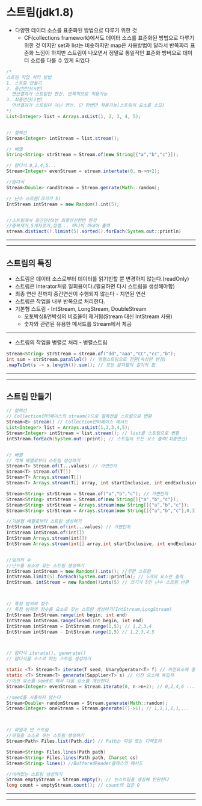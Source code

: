 # 스트림(jdk1.8)
- 다양한 데이터 소스를 표준화된 방법으로 다루기 위한 것
  - CF(collections framework)에서도 데이터 소스를 표준화된 방법으로 다루기 위한 것 이지만 set과 list는 비슷하지만 map은 사용방법이 달라서 반쪽짜리 표준화 느낌이 하지만 스트림이 나오면서 정말로 통일적인 표준화 방버으로 데이터 소르를 다룰 수 있게 되었다
```java
/*
스트림 작업 처리 방법
1. 스트림 만들기
2. 중간연산(n번)
  연산결과가 스트림인 연산. 반복적으로 적용가능
3. 최종연산(1번)
  연산결과가 스트림이 아닌 연산. 단 한번만 적용가능(스트림이 요소를 소모)
*/
List<Integer> list = Arrays.asList(1, 2, 3, 4, 5);


// 컬렉션
Stream<Integer> intStream = list.stream();

// 배열
String<String> strStream = Stream.of(new String[{"a","b","c"}]);

// 람다식 0,2,4,5...
Stream<Integer> evenStream = stream.intertate(0, n->n+2);

//람다식
Stream<Double> randStream = Stream.genrate(Math::ramdom);

// 난수 스트림(크기가 5)
IntStream intStream = new Random().int(5);


//스트림에서 중간연산3번 최종연산한번 한것
//중복제거,5개자르기,정렬... 하나씩 꺼내어 출력
stream.distinct().limint(5).sorted().forEach(System.out::println)
```
---
---
## 스트림의 특징
- 스트림은 데이터 소스로부터 데이터를 읽기만할 뿐 변경하지 않는다.(readOnly)
- 스트림은 Interator처럼 일회용이다.(필요하면 다시 스트림을 생성해야함)
- 최종 연산 전까지 중간연산이 수행되지 않는다 - 지연된 연산
- 스트림은 작업을 내부 반복으로 처리한다.
- 기본형 스트림 - IntStream, LongStream, DoubleStream
  - 오토박싱&언박싱의 비효율이 제거됨(Stream<Integer> 대신 IntStream 사용)
  - 숫자와 관련된 유용한 메서드를 Stream<T>에서 제공
---
- 스트림의 작업을 병렬로 처리 - 병렬스트림
```java
Stream<String> strStream = stream.of("dd","aaa","CC","cc","b");
int sum = strStream.parallel() // 병렬스트림으로 전환(속성만 변경)
.mapToInt(s -> s.length()).sum(); // 모든 문자열의 길이의 합
```
---
---
## 스트림 만들기
```java
// 컬렉션
// Collection인터페이스의 stream()으로 컬렉션을 스트림으로 변환
Stream<E> stream() // Collection인터페이스 메서드
List<Integer> list = Arrays.asList(1,2,3,4,5);
Stream<Integer> intStream = list.stream(); // list를 스트림으로 변환
intStream.forEach(System.out::print); // 스트림의 모든 요소 출력(최종연산)


// 배열
// 객체 배열로부터 스트림 생성하기
Stream<T> Stream.of(T...values) // 가변인자
Stream<T> stream.of(T[])
Stream<T> Arrays.stream(T[])
Stream<T> Arrays.stream(T[] array, int startInclusive, int endExclusice)

Stream<String> strStream = Stream.of("a","b","c"); // 가변인자
Stream<String> strStream = Stream.of(new String[]{"a","b","c"});
Stream<String> strStream = Arrays.stream(new String[]{"a","b","c"});
Stream<String> strStream = Arrays.stream(new String[]{"a","b","c"},0,3);

//기본형 배열로부터 스트림 생성하기
IntStream intStream.of(int...values) // 가변인자
IntStream intStream.of(int[])
IntStream Arrays.stream(int[])
IntStream Arrays.stream(int[] array,int startInclusive, int endExclusive)


//임의의 수
//난수를 요소로 갖는 스트림 생성하기
IntStream intStream = new Random().ints(); //무한 스트림
IntStream.limit(5).forEach(System.out::println); // 5개의 요소만 출력
IntStream. intStream = new Random()ints(5) // 크기가 5인 난수 스트림 반환



// 특정 범위의 정수
// 특정 범위의 정수를 요소로 갖는 스트림 생성하기(IntStream,LongStream)
IntStream IntStream.range(int begin, int end)
IntStream IntStream.rangeClosed(int begin, int end)
IntStream intStream = IntStream.range(1,5); // 1,2,3,4
IntStream intStream - IntStream.range(1,5) // 1,2,3,4,5



// 람다식 iterate(), generate()
// 람다식을 소스로 하는 스트림 생성하기

static <T> Stream<T> iterate(T seed, UnaryOperator<T> f) // 이전요소에 종속적
static <T> Stream<T> generate(Supplier<T> s) // 이전 요소에 독립적
//이전 요소를 seed로 해서 다음 요소를 계산한다.
Stream<Integer> evenStream = Stream.iterate(0, n->n+2); // 0,2,4,6 ... 무한스트림

//seed를 사욯하지 않는다
Stream<Double> randomStream = Stream.generate(Math::random);
Stream<Integer> oneStream = Stream.generate(()->1); // 1,1,1,1,1,...



// 파일과 빈 스트림
//파일을 소스로 하는 스트림 생성하기
Stream<Path> Files.list(Path.dir) // Path는 파일 또는 디렉토리

Stream<String> Files.lines(Path path)
Stream<String> Files.lines(Path path, Charset cs)
Stream<String> lines() //BufferedReader클래스의 메서드

//비어있는 스트림 생성하기
Stream emptyStream = Stream.empty(); // 빈스트림을 생성해 반환한다
long count = emptyStream.count(); // count의 값은 0
```
---
---

